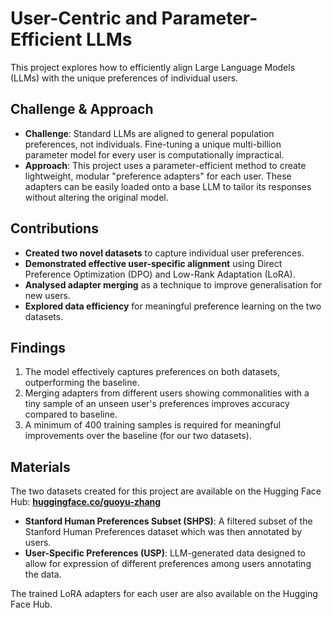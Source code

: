 # User-Centric and Parameter-Efficient LLMs

This project explores how to efficiently align Large Language Models (LLMs) with the unique preferences of individual users.

## Challenge & Approach

* **Challenge**: Standard LLMs are aligned to general population preferences, not individuals. Fine-tuning a unique multi-billion parameter model for every user is computationally impractical.
* **Approach**: This project uses a parameter-efficient method to create lightweight, modular "preference adapters" for each user. These adapters can be easily loaded onto a base LLM to tailor its responses without altering the original model.

## Contributions

* **Created two novel datasets** to capture individual user preferences.
* **Demonstrated effective user-specific alignment** using Direct Preference Optimization (DPO) and Low-Rank Adaptation (LoRA).
* **Analysed adapter merging** as a technique to improve generalisation for new users.
* **Explored data efficiency** for meaningful preference learning on the two datasets.


## Findings

1. The model effectively captures preferences on both datasets, outperforming the baseline.
2. Merging adapters from different users showing commonalities with a tiny sample of an unseen user's preferences improves accuracy compared to baseline.
3. A minimum of 400 training samples is required for meaningful improvements over the baseline (for our two datasets).


## Materials

The two datasets created for this project are available on the Hugging Face Hub:  **[huggingface.co/guoyu-zhang](https://huggingface.co/guoyu-zhang)**

* **Stanford Human Preferences Subset (SHPS)**: A filtered subset of the Stanford Human Preferences dataset which was then annotated by users.
* **User-Specific Preferences (USP)**: LLM-generated data designed to allow for expression of different preferences among users annotating the data.

The trained LoRA adapters for each user are also available on the Hugging Face Hub.
